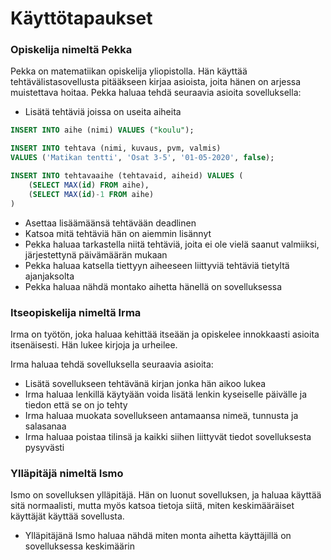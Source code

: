 # Käyttötapaukset

### Opiskelija nimeltä Pekka

Pekka on matematiikan opiskelija yliopistolla. Hän käyttää tehtävälistasovellusta pitääkseen kirjaa asioista, joita hänen on arjessa muistettava hoitaa.
Pekka haluaa tehdä seuraavia asioita sovelluksella:

+ Lisätä tehtäviä joissa on useita aiheita

```SQL
INSERT INTO aihe (nimi) VALUES ("koulu");

INSERT INTO tehtava (nimi, kuvaus, pvm, valmis)
VALUES ('Matikan tentti', 'Osat 3-5', '01-05-2020', false);

INSERT INTO tehtavaaihe (tehtavaid, aiheid) VALUES (
    (SELECT MAX(id) FROM aihe),
    (SELECT MAX(id)-1 FROM aihe)
)
```

+ Asettaa lisäämäänsä tehtävään deadlinen
+ Katsoa mitä tehtäviä hän on aiemmin lisännyt
+ Pekka haluaa tarkastella niitä tehtäviä, joita ei ole vielä saanut valmiiksi, järjestettynä päivämäärän mukaan
+ Pekka haluaa katsella tiettyyn aiheeseen liittyviä tehtäviä tietyltä ajanjaksolta
+ Pekka haluaa nähdä montako aihetta hänellä on sovelluksessa

### Itseopiskelija nimeltä Irma

Irma on työtön, joka haluaa kehittää itseään ja opiskelee innokkaasti asioita itsenäisesti. Hän lukee kirjoja ja urheilee.

Irma haluaa tehdä sovelluksella seuraavia asioita:

+ Lisätä sovellukseen tehtävänä kirjan jonka hän aikoo lukea
+ Irma haluaa lenkillä käytyään voida lisätä lenkin kyseiselle päivälle ja tiedon että se on jo tehty
+ Irma haluaa muokata sovellukseen antamaansa nimeä, tunnusta ja salasanaa
+ Irma haluaa poistaa tilinsä ja kaikki siihen liittyvät tiedot sovelluksesta pysyvästi

### Ylläpitäjä nimeltä Ismo

Ismo on sovelluksen ylläpitäjä. Hän on luonut sovelluksen, ja haluaa käyttää sitä normaalisti, mutta myös katsoa tietoja siitä, miten keskimääräiset käyttäjät käyttää sovellusta.

+ Ylläpitäjänä Ismo haluaa nähdä miten monta aihetta käyttäjillä on sovelluksessa keskimäärin
